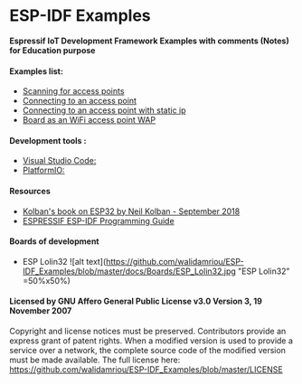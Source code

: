 # ESP-IDF Examples
__Espressif IoT Development Framework Examples with comments (Notes) for Education purpose__

#### Examples list: 
* [Scanning for access points](https://github.com/walidamriou/ESP-IDF_Examples/tree/master/Scanning_for_access_points "Example 1")
* [Connecting to an access point](https://github.com/walidamriou/ESP-IDF_Examples/tree/master/Connecting_to_an_access_point "Example 2")
* [Connecting to an access point with static ip](https://github.com/walidamriou/ESP-IDF_Examples/tree/master/Connecting_to_an_access_point_with_static_ip "Example 3")
* [Board as an WiFi access point WAP](https://github.com/walidamriou/ESP-IDF_Examples/tree/master/Board_as_an_WiFi_access_point_WAP "Example 4")

#### Development tools : 
* [Visual Studio Code:](https://code.visualstudio.com/ "source-code editor developed by Microsoft")
* [PlatformIO:](https://platformio.org/ "Open source, cross-platform IDE and Unified Debugger")

#### Resources
* [Kolban's book on ESP32 by Neil Kolban - September 2018](https://leanpub.com/kolban-ESP32 "Book")
* [ESPRESSIF ESP-IDF Programming Guide](https://docs.espressif.com/projects/esp-idf/en/latest/esp32/api-reference/index.html
 "Website")
 
#### Boards of development
* ESP Lolin32 
![alt text](https://github.com/walidamriou/ESP-IDF_Examples/blob/master/docs/Boards/ESP_Lolin32.jpg "ESP Lolin32" =50%x50%)


#### Licensed by GNU Affero General Public License v3.0 Version 3, 19 November 2007
Copyright and license notices must be preserved. Contributors provide an express grant of patent rights. When a modified version is used to provide a service over a network, the complete source code of the modified version must be made available.
The full license here: https://github.com/walidamriou/ESP-IDF_Examples/blob/master/LICENSE
